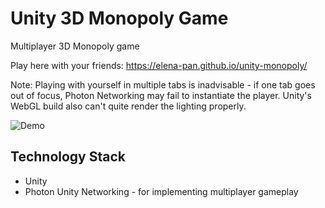 # Unity 3D Monopoly Game
Multiplayer 3D Monopoly game

Play here with your friends: https://elena-pan.github.io/unity-monopoly/

Note: Playing with yourself in multiple tabs is inadvisable - if one tab goes out of focus, Photon Networking may fail to instantiate the player. Unity's WebGL build also can't quite render the lighting properly.

![Demo](https://user-images.githubusercontent.com/52430997/103444600-edfa3c80-4c26-11eb-9c49-96b71d02ee9b.gif)

## Technology Stack
* Unity
* Photon Unity Networking - for implementing multiplayer gameplay
